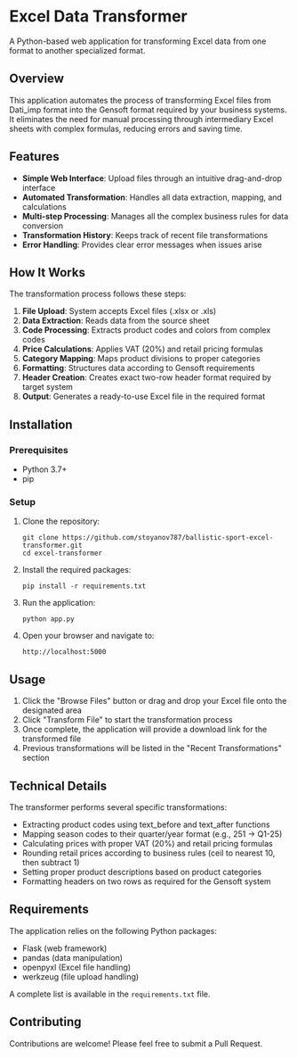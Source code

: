 # Excel Data Transformer

A Python-based web application for transforming Excel data from one format to another specialized format.

## Overview

This application automates the process of transforming Excel files from Dati_imp format into the Gensoft format required by your business systems. It eliminates the need for manual processing through intermediary Excel sheets with complex formulas, reducing errors and saving time.

## Features

- **Simple Web Interface**: Upload files through an intuitive drag-and-drop interface
- **Automated Transformation**: Handles all data extraction, mapping, and calculations
- **Multi-step Processing**: Manages all the complex business rules for data conversion
- **Transformation History**: Keeps track of recent file transformations
- **Error Handling**: Provides clear error messages when issues arise

## How It Works

The transformation process follows these steps:

1. **File Upload**: System accepts Excel files (.xlsx or .xls)
2. **Data Extraction**: Reads data from the source sheet
3. **Code Processing**: Extracts product codes and colors from complex codes
4. **Price Calculations**: Applies VAT (20%) and retail pricing formulas
5. **Category Mapping**: Maps product divisions to proper categories
6. **Formatting**: Structures data according to Gensoft requirements
7. **Header Creation**: Creates exact two-row header format required by target system
8. **Output**: Generates a ready-to-use Excel file in the required format

## Installation

### Prerequisites

- Python 3.7+
- pip

### Setup

1. Clone the repository:
   ```
   git clone https://github.com/stoyanov787/ballistic-sport-excel-transformer.git
   cd excel-transformer
   ```

2. Install the required packages:
   ```
   pip install -r requirements.txt
   ```

3. Run the application:
   ```
   python app.py
   ```

4. Open your browser and navigate to:
   ```
   http://localhost:5000
   ```

## Usage

1. Click the "Browse Files" button or drag and drop your Excel file onto the designated area
2. Click "Transform File" to start the transformation process
3. Once complete, the application will provide a download link for the transformed file
4. Previous transformations will be listed in the "Recent Transformations" section

## Technical Details

The transformer performs several specific transformations:

- Extracting product codes using text_before and text_after functions
- Mapping season codes to their quarter/year format (e.g., 251 → Q1-25)
- Calculating prices with proper VAT (20%) and retail pricing formulas
- Rounding retail prices according to business rules (ceil to nearest 10, then subtract 1)
- Setting proper product descriptions based on product categories
- Formatting headers on two rows as required for the Gensoft system

## Requirements

The application relies on the following Python packages:

- Flask (web framework)
- pandas (data manipulation)
- openpyxl (Excel file handling)
- werkzeug (file upload handling)

A complete list is available in the `requirements.txt` file.

## Contributing

Contributions are welcome! Please feel free to submit a Pull Request.

